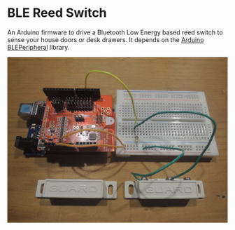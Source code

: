 # BLE Reed Switch
An Arduino firmware to drive a Bluetooth Low Energy based reed switch to sense your house doors or desk drawers. It depends on the [Arduino BLEPeripheral][arduino-bleperipheral] library.

![Device](./images/device.jpg)

[arduino-bleperipheral]: https://github.com/sandeepmistry/arduino-BLEPeripheral
